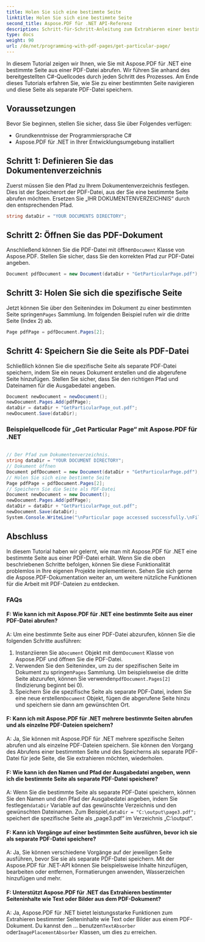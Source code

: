 ```yaml
---
title: Holen Sie sich eine bestimmte Seite
linktitle: Holen Sie sich eine bestimmte Seite
second_title: Aspose.PDF für .NET API-Referenz
description: Schritt-für-Schritt-Anleitung zum Extrahieren einer bestimmten Seite aus einer PDF-Datei mit Aspose.PDF für .NET. Einfach zu befolgen und in Ihre Projekte umzusetzen.
type: docs
weight: 90
url: /de/net/programming-with-pdf-pages/get-particular-page/
---
```

In diesem Tutorial zeigen wir Ihnen, wie Sie mit Aspose.PDF für .NET eine bestimmte Seite aus einer PDF-Datei abrufen. Wir führen Sie anhand des bereitgestellten C#-Quellcodes durch jeden Schritt des Prozesses. Am Ende dieses Tutorials erfahren Sie, wie Sie zu einer bestimmten Seite navigieren und diese Seite als separate PDF-Datei speichern.

## Voraussetzungen
Bevor Sie beginnen, stellen Sie sicher, dass Sie über Folgendes verfügen:

- Grundkenntnisse der Programmiersprache C#
- Aspose.PDF für .NET in Ihrer Entwicklungsumgebung installiert

## Schritt 1: Definieren Sie das Dokumentenverzeichnis
Zuerst müssen Sie den Pfad zu Ihrem Dokumentenverzeichnis festlegen. Dies ist der Speicherort der PDF-Datei, aus der Sie eine bestimmte Seite abrufen möchten. Ersetzen Sie „IHR DOKUMENTENVERZEICHNIS“ durch den entsprechenden Pfad.

```csharp
string dataDir = "YOUR DOCUMENTS DIRECTORY";
```

## Schritt 2: Öffnen Sie das PDF-Dokument
 Anschließend können Sie die PDF-Datei mit öffnen`Document` Klasse von Aspose.PDF. Stellen Sie sicher, dass Sie den korrekten Pfad zur PDF-Datei angeben.

```csharp
Document pdfDocument = new Document(dataDir + "GetParticularPage.pdf");
```

## Schritt 3: Holen Sie sich die spezifische Seite
 Jetzt können Sie über den Seitenindex im Dokument zu einer bestimmten Seite springen`Pages` Sammlung. Im folgenden Beispiel rufen wir die dritte Seite (Index 2) ab.

```csharp
Page pdfPage = pdfDocument.Pages[2];
```

## Schritt 4: Speichern Sie die Seite als PDF-Datei
Schließlich können Sie die spezifische Seite als separate PDF-Datei speichern, indem Sie ein neues Dokument erstellen und die abgerufene Seite hinzufügen. Stellen Sie sicher, dass Sie den richtigen Pfad und Dateinamen für die Ausgabedatei angeben.

```csharp
Document newDocument = newDocument();
newDocument.Pages.Add(pdfPage);
dataDir = dataDir + "GetParticularPage_out.pdf";
newDocument.Save(dataDir);
```

### Beispielquellcode für „Get Particular Page“ mit Aspose.PDF für .NET 

```csharp

// Der Pfad zum Dokumentenverzeichnis.
string dataDir = "YOUR DOCUMENT DIRECTORY";
// Dokument öffnen
Document pdfDocument = new Document(dataDir + "GetParticularPage.pdf");
// Holen Sie sich eine bestimmte Seite
Page pdfPage = pdfDocument.Pages[2];
// Speichern Sie die Seite als PDF-Datei
Document newDocument = new Document();
newDocument.Pages.Add(pdfPage);
dataDir = dataDir + "GetParticularPage_out.pdf";
newDocument.Save(dataDir);
System.Console.WriteLine("\nParticular page accessed successfully.\nFile saved at " + dataDir);

```

## Abschluss
In diesem Tutorial haben wir gelernt, wie man mit Aspose.PDF für .NET eine bestimmte Seite aus einer PDF-Datei erhält. Wenn Sie die oben beschriebenen Schritte befolgen, können Sie diese Funktionalität problemlos in Ihre eigenen Projekte implementieren. Sehen Sie sich gerne die Aspose.PDF-Dokumentation weiter an, um weitere nützliche Funktionen für die Arbeit mit PDF-Dateien zu entdecken.

### FAQs

#### F: Wie kann ich mit Aspose.PDF für .NET eine bestimmte Seite aus einer PDF-Datei abrufen?

A: Um eine bestimmte Seite aus einer PDF-Datei abzurufen, können Sie die folgenden Schritte ausführen:

1.  Instanziieren Sie a`Document` Objekt mit dem`Document` Klasse von Aspose.PDF und öffnen Sie die PDF-Datei.
2.  Verwenden Sie den Seitenindex, um zu der spezifischen Seite im Dokument zu springen`Pages` Sammlung. Um beispielsweise die dritte Seite abzurufen, können Sie verwenden`pdfDocument.Pages[2]` (Indizierung beginnt bei 0).
3.  Speichern Sie die spezifische Seite als separate PDF-Datei, indem Sie eine neue erstellen`Document` Objekt, fügen die abgerufene Seite hinzu und speichern sie dann am gewünschten Ort.

#### F: Kann ich mit Aspose.PDF für .NET mehrere bestimmte Seiten abrufen und als einzelne PDF-Dateien speichern?

A: Ja, Sie können mit Aspose.PDF für .NET mehrere spezifische Seiten abrufen und als einzelne PDF-Dateien speichern. Sie können den Vorgang des Abrufens einer bestimmten Seite und des Speicherns als separate PDF-Datei für jede Seite, die Sie extrahieren möchten, wiederholen.

#### F: Wie kann ich den Namen und Pfad der Ausgabedatei angeben, wenn ich die bestimmte Seite als separate PDF-Datei speichere?

 A: Wenn Sie die bestimmte Seite als separate PDF-Datei speichern, können Sie den Namen und den Pfad der Ausgabedatei angeben, indem Sie festlegen`dataDir` Variable auf das gewünschte Verzeichnis und den gewünschten Dateinamen. Zum Beispiel,`dataDir = "C:\output\page3.pdf";` speichert die spezifische Seite als „page3.pdf“ im Verzeichnis „C:\output“.

#### F: Kann ich Vorgänge auf einer bestimmten Seite ausführen, bevor ich sie als separate PDF-Datei speichere?

A: Ja, Sie können verschiedene Vorgänge auf der jeweiligen Seite ausführen, bevor Sie sie als separate PDF-Datei speichern. Mit der Aspose.PDF für .NET-API können Sie beispielsweise Inhalte hinzufügen, bearbeiten oder entfernen, Formatierungen anwenden, Wasserzeichen hinzufügen und mehr.

#### F: Unterstützt Aspose.PDF für .NET das Extrahieren bestimmter Seiteninhalte wie Text oder Bilder aus dem PDF-Dokument?

 A: Ja, Aspose.PDF für .NET bietet leistungsstarke Funktionen zum Extrahieren bestimmter Seiteninhalte wie Text oder Bilder aus einem PDF-Dokument. Du kannst den ... benutzen`TextAbsorber` oder`ImagePlacementAbsorber` Klassen, um dies zu erreichen.